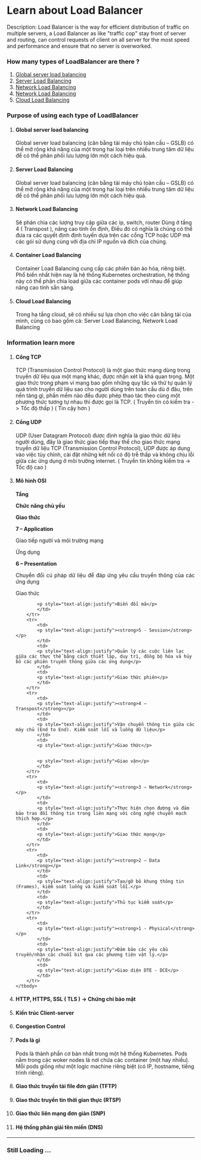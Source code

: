 <h1>Learn about Load Balancer</h1>
<p>
Description: Load Balancer is the way for efficient distribution of traffic on multiple servers, a Load Balancer as like "traffic cop" stay front of server and routing, can control requests of client on all server for the most speed and performance and ensure that no server is overworked.
</p>
 
<h3>How many types of LoadBalancer are there ?</h3>


<ol>
   
   <li><a href="#Section1">Global server load balancing</a></li>
   <li><a href="#Section2">Server Load Balancing</a></li>
   <li><a href="#Section3">Network Load Balancing</a></li>
   <li><a href="#Section4">Network Load Balancing</a></li>
   <li><a href="#Section5">Cloud Load Balancing</a></li>
</ol>


<h3>Purpose of using each type of LoadBalancer</h3>




<ol>
   
   <li><h4>Global server load balancing</li>
<div id="user-content-section1" dir="auto">

Global server load balancing (cân bằng tải máy chủ toàn cầu – GSLB) có thể mở rộng khả năng của một trong hai loại trên nhiều trung tâm dữ liệu để có thể phân phối lưu lượng lớn một cách hiệu quả.

</div>


<li><h4>Server Load Balancing</h4></li>
<div id="user-content-section2" dir="auto">

Global server load balancing (cân bằng tải máy chủ toàn cầu – GSLB) có thể mở rộng khả năng của một trong hai loại trên nhiều trung tâm dữ liệu để có thể phân phối lưu lượng lớn một cách hiệu quả.

</div>


<li><h4>Network Load Balancing</h4></li>
<div id="user-content-section3" dir="auto">

Sẽ phân chia các lượng truy cập giữa các ip, switch, router
Dùng ở tầng 4 (  Transpost ), nâng cao tính ổn định, Điều đó có nghĩa là chúng có thể đưa ra các quyết định định tuyến dựa trên các cổng TCP hoặc UDP mà các gói sử dụng cùng với địa chỉ IP nguồn và đích của chúng.

</div>
<li><h4>Container Load Balancing</h4></li>
<div id="user-content-section4" dir="auto">

Container Load Balancing cung cấp các phiên bản ảo hóa, riêng biệt. 
Phổ biến nhất hiện nay là hệ thống Kubernetes orchestration, 
hệ thống này có thể phân chia load giữa các container pods với nhau để giúp nâng cao tính sẵn sàng.

</div>
<li><h4>Cloud Load Balancing</h4></li>
<div id="user-content-section5" dir="auto">

Trong hạ tầng cloud, sẽ có nhiều sự lựa chọn cho việc cân bằng tải của mình, cũng có bao gồm cả: Server Load Balancing, Network Load Balancing

</div>

</ol>


<h3>Information learn more</h3>


<ol>




<li><h4>Cổng TCP</h4>
<p>TCP (Transmission Control Protocol) là một giao thức mạng dùng trong truyền dữ liệu qua một mạng khác, được nhận xét là khá quan trọng. Một giao thức trong phạm vi mạng bao gồm những quy tắc và thứ tự quản lý quá trình truyền dữ liệu sao cho người dùng trên toàn cầu dù ở đâu, trên nền tảng gì, phần mềm nào đều được phép thao tác theo cùng một phương thức tương tự nhau thì được gọi là TCP.
 ( Truyển tin có kiểm tra -> Tốc độ thấp )
( Tin cậy hơn )</p>
</li>


<li><h4>Cổng UDP</h4>
<p>
UDP (User Datagram Protocol) được định nghĩa là giao thức dữ liệu người dùng, đây là giao thức giao tiếp thay thế cho giao thức mạng truyền dữ liệu TCP (Transmission Control Protocol), UDP được áp dụng vào việc tùy chỉnh, cài đặt những kết nối có độ trễ thấp và không chịu lỗi giữa các ứng dụng ở môi trường internet.
 ( Truyền tin không kiểm tra -> Tốc độ cao )
</p>
</li>


<li><h4>Mô hình OSI</h4>


<p>
<tbody>
		<tr>
			<td>
			<p style="text-align:justify"><strong>Tầng</strong></p>
			</td>
			<td>
			<p style="text-align:justify"><strong>Chức năng chủ yếu</strong></p>
			</td>
			<td>
			<p style="text-align:justify"><strong>Giao thức</strong></p>
			</td>
		</tr>
		<tr>
			<td>
			<p style="text-align:justify"><strong>7 – Application</strong></p>
			</td>
			<td>
			<p style="text-align:justify">Giao tiếp người và môi trường mạng</p>
			</td>
			<td>
			<p style="text-align:justify">Ứng dụng</p>
			</td>
		</tr>
		<tr>
			<td>
			<p style="text-align:justify"><strong>6 – Presentation</strong></p>
			</td>
			<td>
			<p style="text-align:justify">Chuyển đổi cú pháp dữ liệu để đáp ứng yêu cầu truyền thông của các ứng dụng</p>
			</td>
			<td>
			<p style="text-align:justify">Giao thức</p>


			<p style="text-align:justify">Biến đổi mã</p>
			</td>
		</tr>
		<tr>
			<td>
			<p style="text-align:justify"><strong>5 - Session</strong></p>
			</td>
			<td>
			<p style="text-align:justify">Quản lý các cuộc liên lạc giữa các thực thể bằng cách thiết lập, duy trì, đồng bộ hóa và hủy bỏ các phiên truyền thông giữa các ứng dụng</p>
			</td>
			<td>
			<p style="text-align:justify">Giao thức phiên</p>
			</td>
		</tr>
		<tr>
			<td>
			<p style="text-align:justify"><strong>4 – Transpost</strong></p>
			</td>
			<td>
			<p style="text-align:justify">Vận chuyển thông tin giữa các máy chủ (End to End). Kiểm soát lỗi và luồng dữ liệu</p>
			</td>
			<td>
			<p style="text-align:justify">Giao thức</p>


			<p style="text-align:justify">Giao vận</p>
			</td>
		</tr>
		<tr>
			<td>
			<p style="text-align:justify"><strong>3 – Network</strong></p>
			</td>
			<td>
			<p style="text-align:justify">Thực hiện chọn đường và đảm bảo trao đổi thông tin trong liên mạng với công nghệ chuyển mạch thích hợp.</p>
			</td>
			<td>
			<p style="text-align:justify">Giao thức mạng</p>
			</td>
		</tr>
		<tr>
			<td>
			<p style="text-align:justify"><strong>2 – Data Link</strong></p>
			</td>
			<td>
			<p style="text-align:justify">Tạo/gỡ bỏ khung thông tin (Frames), kiểm soát luồng và kiểm soát lỗi.</p>
			</td>
			<td>
			<p style="text-align:justify">Thủ tục kiểm soát</p>
			</td>
		</tr>
		<tr>
			<td>
			<p style="text-align:justify"><strong>1 - Physical</strong></p>
			</td>
			<td>
			<p style="text-align:justify">Đảm bảo các yêu cầu truyền/nhận các chuỗi bit qua các phương tiện vật lý.</p>
			</td>
			<td>
			<p style="text-align:justify">Giao diện DTE - DCE</p>
			</td>
		</tr>
	</tbody>


</p>
</li>


<li><h4>HTTP, HTTPS, SSL ( TLS ) -> Chứng chỉ bảo mật</h4></li>


<li><h4>Kiến ​​trúc Client-server</h4></li>


<li><h4>Congestion Control </h4></li>


<li><h4>Pods là gì</h4>
<p>
Pods là thành phần cơ bản nhất trong một hệ thống Kubernetes. 
Pods nằm trong các woker nodes là nơi chứa các container (một hay nhiều). 
Mỗi pods giống như một logic machine riêng biệt (có IP, hostname, tiếng trình riêng).




</p>
</li>


<li><h4>Giao thức truyền tải file đơn giản (TFTP)</h4></li>


<li><h4>Giao thức truyền tin thời gian thực (RTSP)</h4></li>


<li><h4>Giao thức liên mạng đơn giản (SNP)</h4></li>


<li><h4>Hệ thống phân giải tên miền (DNS)</h4></li>




</ol>



<hr></hr>
<h3>Still Loading ...</h3>








